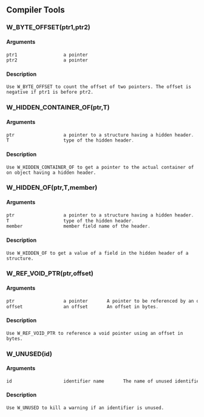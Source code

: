 ## Compiler Tools
    
### W_BYTE_OFFSET(ptr1,ptr2)
#### Arguments
```C
ptr1                 a pointer
ptr2                 a pointer
```
#### Description
    Use W_BYTE_OFFSET to count the offset of two pointers. The offset is negative if ptr1 is before ptr2.
    
### W_HIDDEN_CONTAINER_OF(ptr,T)
#### Arguments
```C
ptr                  a pointer to a structure having a hidden header.
T                    type of the hidden header.
```
#### Description
    Use W_HIDDEN_CONTAINER_OF to get a pointer to the actual container of on object having a hidden header.
    
### W_HIDDEN_OF(ptr,T,member)
#### Arguments
```C
ptr                  a pointer to a structure having a hidden header.
T                    type of the hidden header.
member               member field name of the header.
```
#### Description
    Use W_HIDDEN_OF to get a value of a field in the hidden header of a structure.
    
### W_REF_VOID_PTR(ptr,offset)
#### Arguments
```C
ptr                  a pointer       A pointer to be referenced by an offset.
offset               an offset       An offset in bytes.
```
#### Description
    Use W_REF_VOID_PTR to reference a void pointer using an offset in bytes.
    
### W_UNUSED(id)
#### Arguments
```C
id                   identifier name       The name of unused identifier.
```
#### Description
    Use W_UNUSED to kill a warning if an identifier is unused.
